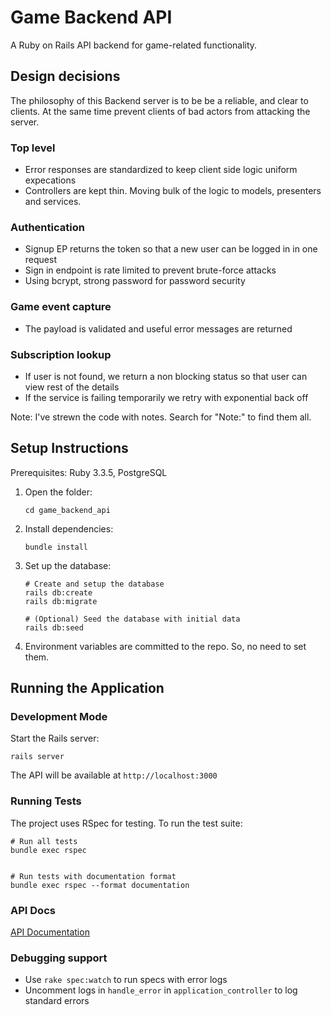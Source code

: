 # Game Backend API

A Ruby on Rails API backend for game-related functionality.


## Design decisions
The philosophy of this Backend server is to be be a reliable, and clear to clients. At the same time prevent clients of bad actors from attacking the server.

### Top level
- Error responses are standardized to keep client side logic uniform expecations
- Controllers are kept thin. Moving bulk of the logic to models, presenters and services.

### Authentication
- Signup EP returns the token so that a new user can be logged in in one request
- Sign in endpoint is rate limited to prevent brute-force attacks
- Using bcrypt, strong password for password security

### Game event capture
- The payload is validated and useful error messages are returned

### Subscription lookup
- If user is not found, we return a non blocking status so that user can view rest of the details
- If the service is failing temporarily we retry with exponential back off

Note: I've strewn the code with notes. Search for "Note:" to find them all.


## Setup Instructions
Prerequisites: Ruby 3.3.5, PostgreSQL 

1. Open the folder:
   ```
   cd game_backend_api
   ```

2. Install dependencies:
   ```
   bundle install
   ```

3. Set up the database:
   ```
   # Create and setup the database
   rails db:create
   rails db:migrate
   
   # (Optional) Seed the database with initial data
   rails db:seed
   ```

4. Environment variables are committed to the repo. So, no need to set them.

## Running the Application

### Development Mode

Start the Rails server:
```
rails server
```

The API will be available at `http://localhost:3000`

### Running Tests

The project uses RSpec for testing. To run the test suite:

```
# Run all tests
bundle exec rspec


# Run tests with documentation format
bundle exec rspec --format documentation
```

### API Docs
[API Documentation](API_DOCUMENTATION.md)


### Debugging support
- Use `rake spec:watch` to run specs with error logs
- Uncomment logs in `handle_error` in `application_controller` to log standard errors



